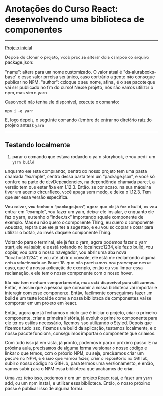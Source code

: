 # Anotações do Curso React: desenvolvendo uma biblioteca de componentes

---

[Projeto inicial](https://github.com/viniciosneves/ds-alurabooks-base)

Depois de clonar o projeto, você precisa alterar dois campos do arquivo package.json:

"name": altere para um nome customizado. O valor atual é "ds-alurabooks-base" e esse valor precisa ser único, caso contrário a gente não consegue publicar no NPM.
"author": coloque o seu nome, afinal, é o seu pacote que vai ser publicado no fim do curso!
Nesse projeto, nós não vamos utilizar o npm, mas sim o yarn.

Caso você não tenha ele disponível, execute o comando:

```npm i -g yarn```

E, logo depois, o seguinte comando (lembre de entrar no diretório raiz do projeto antes): ```yarn```

---

## Testando localmente
1. parar o comando que estava rodando o yarn storybook, e vou pedir um ```yarn build```

Enquanto ele está compilando, dentro do nosso projeto tem uma pasta chamada “example”, dentro dessa pasta tem um “package.json”, e você só confere na parte de devDependencies, na dependência chamada parcel, a versão tem que estar fixa em 1.12.3. Então, se por acaso, na sua máquina tiver um acento circunflexo, você apaga sem medo, e deixa o 1.12.3. Tem que ser essa versão específica.

Vou salvar, vou fechar o “package.json”, agora que ele já fez o build, eu vou entrar em “example”, vou fazer um yarn, deixar ele instalar, e enquanto ele faz o yarn, eu tenho o “index.tsx” importando aquele componente de exemplo. Mas eu não quero o componente Thing, eu quero o componente AbBotao, repara que ele já fez a sugestão, e eu vou só copiar e colar para utilizar o botão, ao invés daquele componente Thing.

 Voltando para o terminal, ele já fez o yarn, agora podemos fazer o yarn start, ele vai subir, ele está rodando no localhost:1234, ele fez o build, vou copiar, vou para o nosso navegador, vou abrir uma aba nova “localhost:1234”, e vou até abrir o console, ele está me reclamando alguma coisa relacionada ao React 18, que não precisamos nos preocupar nesse caso, que é a nossa aplicação de exemplo, então eu vou limpar essa reclamação, e ele tem o nosso componente com o nosso hover.

Ele não tem nenhum comportamento, mas está disponível para utilizarmos. Então, é assim que a pessoa que consumir a nossa biblioteca vai importar e interagir com esse componente. Então, facilmente conseguimos fazer um build e um teste local de como a nossa biblioteca de componentes vai se comportar em um projeto em React.

Então, agora que já fechamos o ciclo que é iniciar o projeto, criar o primeiro componente, criar a primeira história, já evoluir o primeiro componente para ele ter os estilos necessário, fizemos isso utilizando o Styled. Depois que fizemos tudo isso, fizemos um build da aplicação, testamos localmente, e o nosso pacote funciona, conseguimos importar o componente que criamos.

Com tudo isso já em vista, já pronto, podemos ir para o próximo passo. E na próxima aula, precisamos de alguma forma versionar o nosso código e linkar o que temos, com o próprio NPM, ou seja, precisamos criar um pacote no NPM, e é isso que vamos fazer, criar o repositório no GitHub, subir o nosso código no GitHub, para termos uma versionamento, e então, vamos subir para o NPM essa biblioteca que acabamos de criar.

Uma vez feito isso, podemos ir em um projeto React real, e fazer um yarn add, ou um npm install, e utilizar essa biblioteca. Então, o nosso próximo passo é publicar isso de alguma forma.